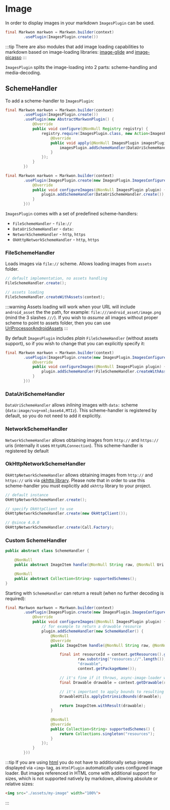 # Image

<MavenBadge4 :artifact="'image'" />

In order to display images in your markdown `ImagesPlugin` can be used.

```java
final Markwon markwon = Markwon.builder(context)
        .usePlugin(ImagesPlugin.create())
```

:::tip
There are also modules that add image loading capabilities to markdown
based on image-loading libraries: [image-glide](/docs/v4/image-glide/) and
[image-picasso](/docs/v4/image-picasso/)
:::

`ImagesPlugin` splits the image-loading into 2 parts: scheme-handling and media-decoding.

## SchemeHandler

To add a scheme-handler to `ImagesPlugin`:

```java
final Markwon markwon = Markwon.builder(context)
        .usePlugin(ImagesPlugin.create())
        .usePlugin(new AbstractMarkwonPlugin() {
            @Override
            public void configure(@NonNull Registry registry) {
                registry.require(ImagesPlugin.class, new Action<ImagesPlugin>() {
                    @Override
                    public void apply(@NonNull ImagesPlugin imagesPlugin) {
                        imagesPlugin.addSchemeHandler(DataUriSchemeHandler.create());
                    }
                });
            }
        })
```

```java
final Markwon markwon = Markwon.builder(context)
        .usePlugin(ImagesPlugin.create(new ImagesPlugin.ImagesConfigure() {
            @Override
            public void configureImages(@NonNull ImagesPlugin plugin) {
                plugin.addSchemeHandler(DataUriSchemeHandler.create());
            }
        }))
```

`ImagesPlugin` comes with a set of predefined scheme-handlers:
* `FileSchemeHandler` - `file://`
* `DataUriSchemeHandler` - `data:`
* `NetworkSchemeHandler` - `http`, `https`
* `OkHttpNetworkSchemeHandler` - `http`, `https`

### FileSchemeHandler

Loads images via `file://` scheme. Allows loading images from `assets` folder.

```java
// default implementation, no assets handling
FileSchemeHandler.create();

// assets loading
FileSchemeHandler.createWithAssets(context);
```

:::warning
Assets loading will work when your URL will include `android_asset` the the path,
for example: `file:///android_asset/image.png` (mind the 3 slashes `///`). If you wish
to _assume_ all images without proper scheme to point to assets folder, then you can use
[UrlProcessorAndroidAssets](/docs/v4/core/configuration.html#urlprocessorandroidassets)
:::

By default `ImagesPlugin` includes _plain_ `FileSchemeHandler` (without assets support),
so if you wish to change that you can explicitly specify it:

```java
final Markwon markwon = Markwon.builder(context)
        .usePlugin(ImagesPlugin.create(new ImagesPlugin.ImagesConfigure() {
            @Override
            public void configureImages(@NonNull ImagesPlugin plugin) {
                plugin.addSchemeHandler(FileSchemeHandler.createWithAssets(context));
            }
        }))
```

### DataUriSchemeHandler
`DataUriSchemeHandler` allows _inlining_ images with `data:` scheme (`data:image/svg+xml;base64,MTIz`).
This scheme-handler is registered by default, so you do not need to add it explicitly.

### NetworkSchemeHandler
`NetworkSchemeHandler` allows obtaining images from `http://` and `https://` uris 
(internally it uses `HttpURLConnection`). This scheme-handler is registered by default

### OkHttpNetworkSchemeHandler
`OkHttpNetworkSchemeHandler` allows obtaining images from `http://` and `https://` uris
via [okhttp library](https://github.com/square/okhttp). Please note that in order to use
this scheme-handler you must explicitly add `okhttp` library to your project.

```java
// default instance
OkHttpNetworkSchemeHandler.create();

// specify OkHttpClient to use
OkHttpNetworkSchemeHandler.create(new OkHttpClient());

// @since 4.0.0
OkHttpNetworkSchemeHandler.create(Call.Factory);
```

### Custom SchemeHandler

```java
public abstract class SchemeHandler {

    @NonNull
    public abstract ImageItem handle(@NonNull String raw, @NonNull Uri uri);

    @NonNull
    public abstract Collection<String> supportedSchemes();
}
```

Starting with <Badge text="4.0.0" /> `SchemeHandler` can return a result (when no
further decoding is required):

```java
final Markwon markwon = Markwon.builder(context)
        .usePlugin(ImagesPlugin.create(new ImagesPlugin.ImagesConfigure() {
            @Override
            public void configureImages(@NonNull ImagesPlugin plugin) {
                // for example to return a drawable resource
                plugin.addSchemeHandler(new SchemeHandler() {
                    @NonNull
                    @Override
                    public ImageItem handle(@NonNull String raw, @NonNull Uri uri) {

                        final int resourceId = context.getResources().getIdentifier(
                                raw.substring("resources://".length()),
                                "drawable",
                                context.getPackageName());

                        // it's fine if it throws, async-image-loader will catch exception
                        final Drawable drawable = context.getDrawable(resourceId);

                        // it's important to apply bounds to resulting drawable
                        DrawableUtils.applyIntrinsicBounds(drawable);
                        
                        return ImageItem.withResult(drawable);
                    }

                    @NonNull
                    @Override
                    public Collection<String> supportedSchemes() {
                        return Collections.singleton("resources");
                    }
                });
            }
        }))
```

:::tip
If you are using [html](/docs/v4/html/) you do not have to additionally setup
images displayed via `<img>` tag, as `HtmlPlugin` automatically uses configured
image loader. But images referenced in HTML come with additional support for
sizes, which is not supported natively by markdown, allowing absolute or relative sizes:

```html
<img src="./assets/my-image" width="100%">
```
:::
